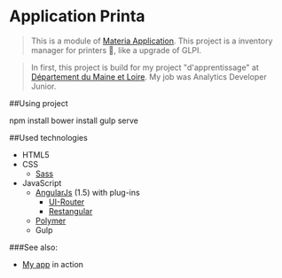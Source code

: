 # Application Printa

>This is a module of [Materia Application](https://github.com/Ninglight/appMateria).
>This project is a inventory manager for printers :page_with_curl:, like a upgrade of GLPI.

>In first, this project is build for my project "d'apprentissage" at [Département du Maine et Loire](https://).
>My job was Analytics Developer Junior.

##Using project

npm install
bower install
gulp serve

##Used technologies
- HTML5
- CSS
    - [Sass](https://)
- JavaScript
  - [AngularJs](https://) (1.5) with plug-ins
    - [UI-Router](https://github.com/angular-ui/ui-router)
    - [Restangular](https://github.com/mgonto/restangular)
  - [Polymer](https://)
  - Gulp

###See also:
- [My app](https://printa.vatioa.com/) in action
